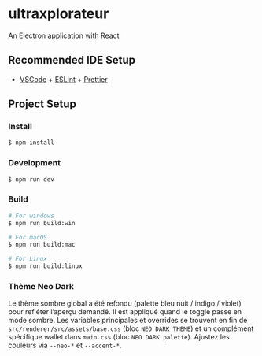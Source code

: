 # ultraxplorateur

An Electron application with React

## Recommended IDE Setup

- [VSCode](https://code.visualstudio.com/) + [ESLint](https://marketplace.visualstudio.com/items?itemName=dbaeumer.vscode-eslint) + [Prettier](https://marketplace.visualstudio.com/items?itemName=esbenp.prettier-vscode)

## Project Setup

### Install

```bash
$ npm install
```

### Development

```bash
$ npm run dev
```

### Build

```bash
# For windows
$ npm run build:win

# For macOS
$ npm run build:mac

# For Linux
$ npm run build:linux
```

### Thème Neo Dark

Le thème sombre global a été refondu (palette bleu nuit / indigo / violet) pour refléter l’aperçu demandé. Il est appliqué quand le toggle passe en mode sombre. Les variables principales et overrides se trouvent en fin de `src/renderer/src/assets/base.css` (bloc `NEO DARK THEME`) et un complément spécifique wallet dans `main.css` (bloc `NEO DARK palette`). Ajustez les couleurs via `--neo-*` et `--accent-*`.
